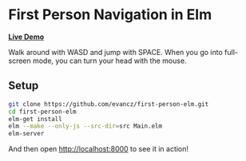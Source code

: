 # First Person Navigation in Elm

<b>[Live Demo](http://evancz.github.io/first-person-elm/)</b>

Walk around with WASD and jump with SPACE. When you go into full-screen mode,
you can turn your head with the mouse.

## Setup

```bash
git clone https://github.com/evancz/first-person-elm.git
cd first-person-elm
elm-get install
elm --make --only-js --src-dir=src Main.elm
elm-server
```

And then open [http://localhost:8000](http://localhost:8000) to see it in action!
